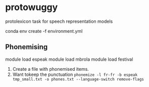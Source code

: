 # protowuggy
protolexicon task for speech representation models

conda env create -f environment.yml

## Phonemising

module load espeak
module load mbrola
module load festival

1. Create a file with phonemised items.
2. Want tokeep the punctuation 
`phonemize -l fr-fr -b espeak tmp_small.txt -o phones.txt --language-switch remove-flags`

